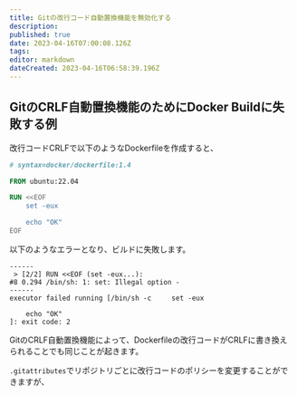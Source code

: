 ```yaml
---
title: Gitの改行コード自動置換機能を無効化する
description: 
published: true
date: 2023-04-16T07:00:08.126Z
tags: 
editor: markdown
dateCreated: 2023-04-16T06:58:39.196Z
---
```



## GitのCRLF自動置換機能のためにDocker Buildに失敗する例

改行コードCRLFで以下のようなDockerfileを作成すると、

```dockerfile
# syntax=docker/dockerfile:1.4

FROM ubuntu:22.04

RUN <<EOF
    set -eux

    echo "OK"
EOF
```

以下のようなエラーとなり、ビルドに失敗します。

```
------
 > [2/2] RUN <<EOF (set -eux...):
#8 0.294 /bin/sh: 1: set: Illegal option -
------
executor failed running [/bin/sh -c     set -eux

    echo "OK"
]: exit code: 2
```

GitのCRLF自動置換機能によって、Dockerfileの改行コードがCRLFに書き換えられることでも同じことが起きます。

`.gitattributes`でリポジトリごとに改行コードのポリシーを変更することができますが、

